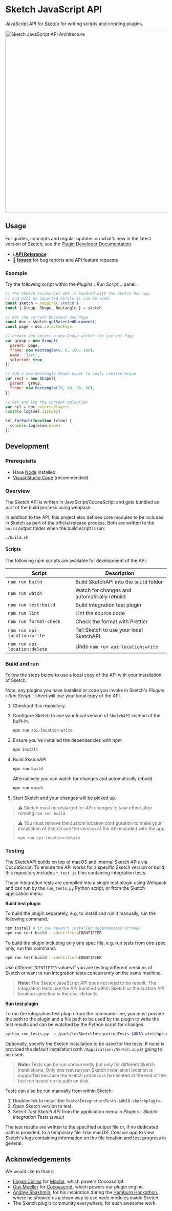 # Sketch JavaScript API

JavaScript API for [Sketch](https://sketch.com) for writing scripts and creating plugins.

<img src="https://user-images.githubusercontent.com/69443/95841168-b8436700-0d4d-11eb-8343-49eebea95fb9.png" alt="Sketch JavaScript API Architecture" width="568">

## Usage

For guides, concepts and regular updates on what's new in the latest version of Sketch, see the [Plugin Developer Documentation](https://developer.sketch.com/plugins/).

- ℹ️ [**API Reference**](https://developer.sketch.com/reference/api/)
- 🐛 [**Issues**](https://github.com/sketch-hq/SketchAPI/issue) for bug reports and API feature requests

### Example

Try the following script within the _Plugins_ › _Run Script…_ panel.

```js
// The Sketch JavaScript API is bundled with the Sketch Mac app
// and must be imported before it can be used.
const sketch = require('sketch')
const { Group, Shape, Rectangle } = sketch

// Get the current Document and Page
const doc = sketch.getSelectedDocument()
const page = doc.selectedPage

// Create and select a new Group within the current Page
var group = new Group({
  parent: page,
  frame: new Rectangle(0, 0, 100, 100),
  name: 'Test',
  selected: true,
})

// Add a new Rectangle Shape Layer to newly created Group
var rect = new Shape({
  parent: group,
  frame: new Rectangle(10, 10, 80, 80),
})

// Get and log the current selection
var sel = doc.selectedLayers
console.log(sel.isEmpty)

sel.forEach(function (elem) {
  console.log(elem.name)
})
```

## Development

### Prerequisits

- Have [Node](https://nodejs.org) installed
- [Visual Studio Code](https://code.visualstudio.com) (recommended)

### Overview

The Sketch API is written in JavaScript/CocoaScript and gets bundled as part of the build process using webpack.

In addition to the API, this project also defines core modules to be included in Sketch as part of the official release process. Both are written to the `build` output folder when the build script is run:

```sh
./build.sh
```

#### Scripts

The following npm scripts are available for development of the API.

| Script                        | Description                                 |
| ----------------------------- | ------------------------------------------- |
| `npm run build`               | Build SketchAPI into the `build` folder     |
| `npm run watch`               | Watch for changes and automatically rebuild |
| `npm run test:build`          | Build integration test plugin               |
| `npm run lint`                | Lint the source code                        |
| `npm run format-check`        | Check the format with Prettier              |
| `npm run api-location:write`  | Tell Sketch to use your local SketchAPI     |
| `npm run api-location:delete` | Undo `npm run api-location:write`           |

### Build and run

Follow the steps below to use a local copy of the API with your installation of Sketch.

Note, any plugins you have installed or code you invoke in Sketch's _Plugins_ › _Run Script…_ sheet will use your local copy of the API.

1. Checkout this repository.
1. Configure Sketch to use your local version of `SketchAPI` instead of the built-in.
   ```sh
   npm run api-location:write
   ```
1. Ensure you've installed the dependencies with npm

   ```sh
   npm install
   ```

1. Build SketchAPI

   ```sh
   npm run build
   ```

   Alternatively you can watch for changes and automatically rebuild

   ```sh
   npm run watch
   ```

1. Start Sketch and your changes will be picked up.

> ⚠️ Sketch must be restarted for API changes to take effect after running `npm run build`.

> ⚠️ You must remove the custom location configuration to make your installation of Sketch use the version of the API included with the app.
>
> ```
> npm run api-location:delete
>
> ```

### Testing

The SketchAPI builds on top of macOS and internal Sketch APIs via CocoaScript. To ensure the API works for a specific Sketch version or build, this repository includes `*.test.js` files containing integration tests.

These integration tests are compiled into a single test plugin using Webpack and can run by the `run_tests.py` Python script, or from the Sketch application menu.

**Build test plugin**

To build the plugin separately, e.g. to install and run it manually, run the following command.

```sh
npm install # if you haven't installed dependencies already
npm run test:build --identifier=IDENTIFIER
```

To build the plugin including only one spec file, e.g. run tests from one spec only, run this command:

```sh
npm run test:build --identifier=IDENTIFIER
```

Use different `IDENTIFIER` values if you are testing different versions of Sketch or want to run integration tests concurrently on the same machine.

> **Note:** The Sketch JavaScript API does not need to be rebuilt. The integration tests use the API bundled within Sketch or the custom API location specified in the user defaults.

**Run test plugin**

To run the integration test plugin from the command-line, you must provide the path to the plugin and a file path to be used by the plugin to write the test results and can be watched by the Python script for changes.

```sh
python run_tests.py -p /path/to/SketchIntegrationTests-$UUID.sketchplugin -o FILE_PATH [-s SKETCH_PATH] [-t TIMEOUT]
```

Optionally, specify the Sketch installation to be used for the tests. If none is provided the default installation path `/Applications/Sketch.app` is going to be used.

> **Note:** Tests can be run concurrently but only for different Sketch installations. Only one test run per Sketch installation location is supported because the Sketch process is terminated at the end of the test run based on its path on disk.

Tests can also be run manually from within Sketch:

1. Doubleclick to install the `SketchIntegrationTests-$UUID.sketchplugin`.
2. Open Sketch version to test.
3. Select _Test Sketch API_ from the application menu in _Plugins_ › _Sketch Integration Tests (`$UUID`)_

The test results are written to the specified output file or, if no dedicated path is provided, to a temporary file. Use macOS' _Console.app_ to view Sketch's logs containing information on the file location and test progress in general.

## Acknowledgements

We would like to thank:

- [Logan Collins](https://github.com/logancollins) for [Mocha](https://github.com/logancollins/Mocha), which powers Cocoascript.
- [Gus Mueller](https://github.com/ccgus) for [Cocoascript](https://github.com/ccgus/CocoaScript), which powers our plugin engine.
- [Andrey Shakhmin](https://github.com/turbobabr), for his inspiration during the [Hamburg Hackathon](http://designtoolshackday.com), where he showed us a clean way to use node modules inside Sketch.
- The Sketch plugin community everywhere, for such awesome work.

